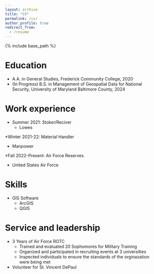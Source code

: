 ```yaml
---
layout: archive
title: "CV"
permalink: /cv/
author_profile: true
redirect_from:
  - /resume
---
```


{% include base_path %}

Education
======
* A.A. in General Studies, Frederick Community College, 2020
* (In Progress) B.S. in Management of Geospatial Data for National Security, University of Maryland Baltimore County, 2024


Work experience
======
* Summer 2021: Stoker/Reciver
  * Lowes
  
*Winter 2021-22: Material Handler
  * Manpower
 
*Fall 2022-Present: Air Force Reserves
  * United States Air Force
  
Skills
======
* GIS Software
  * ArcGIS
  * QGIS



Service and leadership
======
* 3 Years of Air Force ROTC
  * Trained and evaluated 20 Sophomores for Military Training
  * Organized and participated in recruiting events at 3 universities
  * Inspected individuals to ensure the standards of the orginazation were being met
* Volunteer for St. Vincent DePaul
